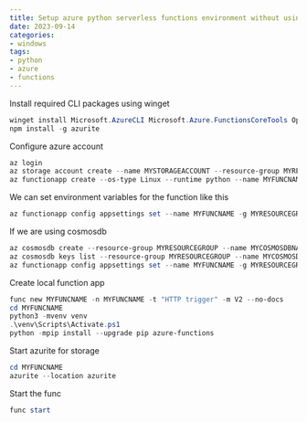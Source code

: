 ```yaml
---
title: Setup azure python serverless functions environment without using vscode extensions
date: 2023-09-14
categories:
- windows
tags:
- python
- azure
- functions
---
```


Install required CLI packages using winget
```powershell
winget install Microsoft.AzureCLI Microsoft.Azure.FunctionsCoreTools OpenJS.NodeJS.LTS
npm install -g azurite
```

Configure azure account
```powershell
az login
az storage account create --name MYSTORAGEACCOUNT --resource-group MYRESOURCEGROUP --sku Standard_LRS
az functionapp create --os-type Linux --runtime python --name MYFUNCNAME --resource-group MYRESOURCEGROUP --storage-account MYSTORAGEACCOUNT --consumption-plan-location MYREGION
```

We can set environment variables for the function like this
```powershell
az functionapp config appsettings set --name MYFUNCNAME -g MYRESOURCEGROUP --settings "MY_SECRET=password"
```

If we are using cosmosdb
```powershell
az cosmosdb create --resource-group MYRESOURCEGROUP --name MYCOSMOSDBNAME
az cosmosdb keys list --resource-group MYRESOURCEGROUP --name MYCOSMOSDBNAME --type "connection-strings"
az functionapp config appsettings set --name MYFUNCNAME -g MYRESOURCEGROUP --settings "COSMOS_CONNECTION_STRING=MYCOSMOS_CONNECTION_STRING"
```

Create local function app
```powershell
func new MYFUNCNAME -n MYFUNCNAME -t "HTTP trigger" -m V2 --no-docs
cd MYFUNCNAME
python3 -mvenv venv
.\venv\Scripts\Activate.ps1
python -mpip install --upgrade pip azure-functions
```

Start azurite for storage
```powershell
cd MYFUNCNAME
azurite --location azurite
```

Start the func
```powershell
func start
```